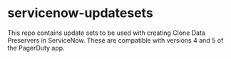 # servicenow-updatesets
This repo contains update sets to be used with creating Clone Data Preservers in ServiceNow. These are compatible with versions 4 and 5 of the PagerDuty app. 
